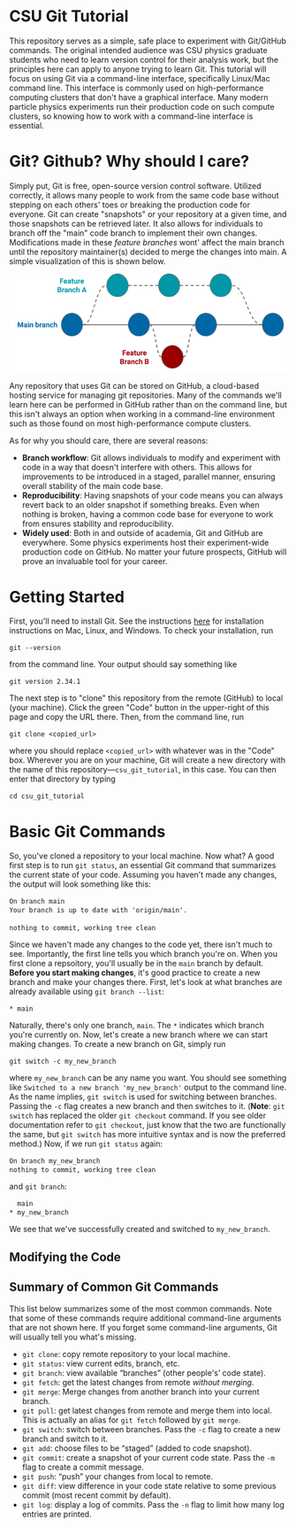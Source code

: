 # CSU Git Tutorial

This repository serves as a simple, safe place to experiment with Git/GitHub commands. The original intended audience was CSU physics graduate students who need to learn version control for their analysis work, but the principles here can apply to anyone trying to learn Git. This tutorial will focus on using Git via a command-line interface, specifically Linux/Mac command line. This interface is commonly used on high-performance computing clusters that don't have a graphical interface. Many modern particle physics experiments run their production code on such compute clusters, so knowing how to work with a command-line interface is essential.  

# Git? Github? Why should I care?

Simply put, Git is free, open-source version control software. Utilized correctly, it allows many people to work from the same code base without stepping on each others' toes or breaking the production code for everyone. Git can create "snapshots" or your repository at a given time, and those snapshots can be retrieved later. It also allows for individuals to branch off the "main" code branch to implement their own changes. Modifications made in these _feature branches_ wont' affect the main branch until the repository maintainer(s) decided to merge the changes into main. A simple visualization of this is shown below.

![Sample Github Flow](images/github_flow.png)

Any repository that uses Git can be stored on GitHub, a cloud-based hosting service for managing git repositories. Many of the commands we'll learn here can be performed in GitHub rather than on the command line, but this isn't always an option when working in a command-line environment such as those found on most high-performance compute clusters. 

As for why you should care, there are several reasons:
- __Branch workflow__: Git allows individuals to modify and experiment with code in a way that doesn't interfere with others. This allows for improvements to be introduced in a staged, parallel manner, ensuring overall stability of the main code base.
- __Reproducibility__: Having snapshots of your code means you can always revert back to an older snapshot if something breaks. Even when nothing is broken, having a common code base for everyone to work from ensures stability and reproducibility.
- __Widely used__: Both in and outside of academia, Git and GitHub are everywhere. Some physics experiments host their experiment-wide production code on GitHub. No matter your future prospects, GitHub will prove an invaluable tool for your career. 

# Getting Started

First, you'll need to install Git. See the instructions [here](https://git-scm.com/book/en/v2/Getting-Started-Installing-Git) for installation instructions on Mac, Linux, and Windows. To check your installation, run
```
git --version
```
from the command line. Your output should say something like
```
git version 2.34.1
```

The next step is to "clone" this repository from the remote (GitHub) to local (your machine). Click the green "Code" button in the upper-right of this page and copy the URL there. Then, from the command line, run
```
git clone <copied_url>
```
where you should replace `<copied_url>` with whatever was in the "Code" box. Wherever you are on your machine, Git will create a new directory with the name of this repository&mdash;`csu_git_tutorial`, in this case. You can then enter that directory by typing
```
cd csu_git_tutorial
```

# Basic Git Commands

So, you've cloned a repository to your local machine. Now what? A good first step is to run `git status`, an essential Git command that summarizes the current state of your code. Assuming you haven't made any changes, the output will look something like this:
```
On branch main
Your branch is up to date with 'origin/main'.

nothing to commit, working tree clean
```

Since we haven't made any changes to the code yet, there isn't much to see. Importantly, the first line tells you which branch you're on. When you first clone a repsoitory, you'll usually be in the `main` branch by default. __Before you start making changes__, it's good practice to create a new branch and make your changes there. First, let's look at what branches are already available using `git branch --list`:
```
* main
```
Naturally, there's only one branch, `main`. The `*` indicates which branch you're currently on. Now, let's create a new branch where we can start making changes. To create a new branch on Git, simply run
```
git switch -c my_new_branch
```
where `my_new_branch` can be any name you want. You should see something like `Switched to a new branch 'my_new_branch'` output to the command line. As the name implies, `git switch` is used for switching between branches. Passing the `-c` flag creates a new branch and then switches to it. (__Note__: `git switch` has replaced the older `git checkout` command. If you see older documentation refer to `git checkout`, just know that the two are functionally the same, but `git switch` has more intuitive syntax and is now the preferred method.) Now, if we run `git status` again:
```
On branch my_new_branch
nothing to commit, working tree clean
```
and `git branch`:
```
  main
* my_new_branch
```

We see that we've successfully created and switched to `my_new_branch`. 

## Modifying the Code



## Summary of Common Git Commands

This list below summarizes some of the most common commands. Note that some of these commands require additional command-line arguments that are not shown here. If you forget some command-line arguments, Git will usually tell you what's missing. 

- `git clone`: copy remote repository to your local machine.
- `git status`: view current edits, branch, etc.
- `git branch`: view available “branches” (other people's’ code state).
- `git fetch`: get the latest changes from remote _without merging_.
- `git merge`: Merge changes from another branch into your current branch.
- `git pull`: get latest changes from remote and merge them into local. This is actually an alias for `git fetch` followed by `git merge`.
- `git switch`: switch between branches. Pass the `-c` flag to create a new branch and switch to it. 
- `git add`: choose files to be “staged” (added to code snapshot).
- `git commit`: create a snapshot of your current code state. Pass the `-m` flag to create a commit message.
- `git push`: “push” your changes from local to remote.
- `git diff`: view difference in your code state relative to some previous commit (most recent commit by default).
- `git log`: display a log of commits. Pass the `-n` flag to limit how many log entries are printed.











